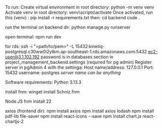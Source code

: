 To run:
Create virtual environment in root directory:
python -m venv venv
Activate venv in root directory:
venv\scripts\activate
Once activated, run this (venv) :
pip install -r requirements.txt
then:
cd backend
code .

run the terminal on backend dir:
python manage.py runserver

open terminal:
npm run dev

for rds:
ssh -i "<path/to/pem>" -L 15432:kinetiq-postgresql.c30ww0i2ytkm.ap-southeast-1.rds.amazonaws.com:5432 ec2-user@3.1.102.192
password is in databases section in project_management_backend.settings (required for pg admin)
Register server in pgAdmin 4 with the settinga:
Host name/address: 127.0.0.1
Port: 15432
username: postgres
*server name can be anything*



Software requirements:
Python 3.13.3

install fnm:
winget install Schniz.fnm

Node.JS
fnm install 22

axios (frontend dir):
npm install axios
npm install axios lodash
npm install pdf-lib file-saver
npm install react-icons --save
npm install chart.js react-chartjs-2




